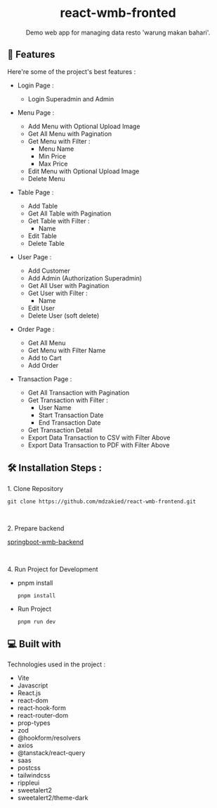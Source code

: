 <h1 align="center" id="title">react-wmb-fronted</h1>


<p align="center" id="description">Demo web app for managing data resto 'warung makan bahari'.</p>


<h2>🧐 Features</h2>

Here're some of the project's best features :

*  Login Page :
    * Login Superadmin and Admin
    
*  Menu Page :
    * Add Menu with Optional Upload Image
    * Get All Menu with Pagination
    * Get Menu with Filter :
        * Menu Name
        * Min Price
        * Max Price
    * Edit Menu with Optional Upload Image
    * Delete Menu
      
* Table Page :
    * Add Table
    * Get All Table with Pagination
    * Get Table with Filter :
        * Name
    * Edit Table
    * Delete Table

* User Page :
    * Add Customer 
    * Add Admin (Authorization Superadmin)
    * Get All User with Pagination
    * Get User with Filter :          
        * Name
    * Edit User
    * Delete User (soft delete)
 
* Order Page :
    * Get All Menu
    * Get Menu with Filter Name
    * Add to Cart
    * Add Order 
     
* Transaction Page :
    * Get All Transaction with Pagination
    * Get Transaction with Filter :          
        * User Name
        * Start Transaction Date
        * End Transaction Date
    * Get Transaction Detail      
    * Export Data Transaction to CSV with Filter Above
    * Export Data Transaction to PDF with Filter Above

  
<h2>🛠️ Installation Steps :</h2>

<p>1. Clone Repository</p>

```
git clone https://github.com/mdzakied/react-wmb-frontend.git
```

<br />
<p>2. Prepare backend </p>

[springboot-wmb-backend](https://github.com/mdzakied/springboot-wmb-backend)

<br />
<p>4. Run Project for Development</p>

* pnpm install
  
  ```
  pnpm install
  ```
  
* Run Project
  
  ```
  pnpm run dev
  ```
  
<h2>💻 Built with</h2>

Technologies used in the project :

*   Vite
*   Javascript
*   React.js
*   react-dom
*   react-hook-form
*   react-router-dom
*   prop-types
*   zod
*   @hookform/resolvers
*   axios
*   @tanstack/react-query
*   saas
*   postcss
*   tailwindcss
*   rippleui
*   sweetalert2
*   sweetalert2/theme-dark
